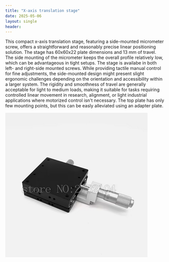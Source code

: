 ```yaml
---
title: "X-axis translation stage"
date: 2025-05-06
layout: single
header:
---
```



This compact x-axis translation stage, featuring a side-mounted micrometer screw, offers a straightforward and reasonably precise linear positioning solution. 
The stage has 60x60x22 plate dimensions and 13 mm of travel. The side mounting of the micrometer keeps the overall profile relatively low, which can be advantageous in tight setups. The stage is availabe in both left- and right-side mounted screws. While providing tactile manual control for fine adjustments, the side-mounted design might present slight ergonomic challenges depending on the orientation and accessibility within a larger system. The rigidity and smoothness of travel are generally acceptable for light to medium loads, making it suitable for tasks requiring controlled linear movement in research, alignment, or light industrial applications where motorized control isn't necessary.
The top plate has only few mounting points, but this can be easly alleviated using an adapter plate.

![My image](/assets/images/translation_stage.png)

